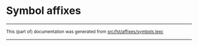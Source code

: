 
# Symbol affixes

* * *

<small>This (part of) documentation was generated from [src/fst/affixes/symbols.lexc](https://github.com/giellalt/lang-vot-x-ext-kkankain/blob/main/src/fst/affixes/symbols.lexc)</small>

---

